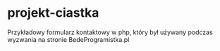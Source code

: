 # projekt-ciastka
Przykładowy formularz kontaktowy w php, który był używany podczas wyzwania na stronie BedeProgramistka.pl
